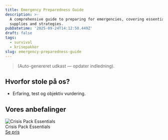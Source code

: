 ```yaml
---
title: Emergency Preparedness Guide
description: >-
  A comprehensive guide to preparing for emergencies, covering essential
  supplies and strategies.
pubDatetime: '2025-09-24T14:12:50.449Z'
draft: false
tags:
  - survival
  - krisepakker
slug: emergency-preparedness-guide
---
```

> (Auto-genereret udkast — opdater indledning).

## Hvorfor stole på os?
- Erfaring, test og objektiv vurdering.

## Vores anbefalinger


<!-- Auto: Affiliate-kort fra Products/SKUs -->

<div class="aff-card"><img src="abstract_15.png (https://v5.airtableusercontent.com/v3/u/45/45/1758736800000/gjpfcUjgJVVsFXOZP0aiYg/bkVHRUDHLCOarQFZNH5DrTosP5H46rG7y2A7xX69fuZzLGCugAmOgrne9I0USmk2dsgSXIM1ZSHuiHxkVTEceYENIDquBumyzORBrmDm3QytwK1J8eaVi3QcAoVUDDhxgc840gglM0iyX3EY6GEWo7sA5kI-l20dCN7eByT7z_E/UX4iDFuxdNSUATXFaB2Cn9BCTdVaFw8PzwwiRXEVtlE)" alt="Crisis Pack Essentials" class="aff-card__img" /><div class="aff-card__meta"><div class="aff-card__title">Crisis Pack Essentials</div><a class="aff-btn" href="https://affiliate.homeessentialsee62.com/deal789?utm_source=klartilalt&utm_medium=affiliate&subid=emergency-preparedness-guide-2025-09-24" rel="sponsored nofollow noopener" target="_blank">Se pris</a></div></div>

